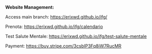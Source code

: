 **Website Management:**

Access main branch:  https://erixwd.github.io/ifg/
        
Prenota:  https://erixwd.github.io/ifg/calendario

Test Salute Mentale:  https://erixwd.github.io/ifg/test-salute-mentale

Payment: https://buy.stripe.com/3csbIP3Fq8iW7RucMR
